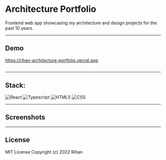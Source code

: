 # Architecture Portfolio

Frontend web app showcasing my architecture and design projects for the past 10 years.

---

## Demo

https://rihan-architecture-portfolio.vercel.app

##

---

## Stack:

![React](https://img.shields.io/badge/react-%2320232a.svg?style=for-the-badge&logo=react&logoColor=%2361DAFB)
![Typescript](https://img.shields.io/badge/typescript-323330?style=for-the-badge&logo=typescript&logoColor=F7DF1E)
![HTML5](https://img.shields.io/badge/HTML5-E34F26?style=for-the-badge&logo=html5&logoColor=white)
![CSS](https://img.shields.io/badge/CSS3-1572B6?style=for-the-badge&logo=css3&logoColor=white)

---

## Screenshots

---

## License

MIT License
Copyright (c) 2022 Rihan
